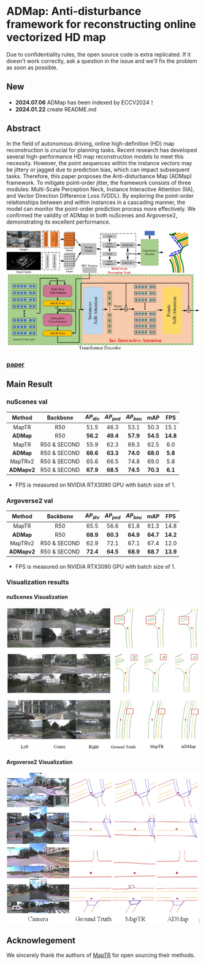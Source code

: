 # ADMap: Anti-disturbance framework for reconstructing online vectorized HD map
Due to confidentiality rules, the open source code is extra replicated. If it doesn't work correctly, ask a question in the issue and we'll fix the problem as soon as possible.
## New
+ **2024.07.06**    ADMap has been indexed by ECCV2024！
+ **2024.01.22**   create README.md

## Abstract
In the field of autonomous driving, online high-definition (HD) map reconstruction is crucial for planning tasks. Recent research has developed several high-performance HD map reconstruction models to meet this necessity. However, the point sequences within the instance vectors may be jittery or jagged due to prediction bias, which can impact subsequent tasks. Therefore, this paper proposes the Anti-disturbance Map (ADMap) framework. To mitigate point-order jitter, the framework consists of three modules: Multi-Scale Perception Neck, Instance Interactive Attention (IIA), and Vector Direction Difference Loss (VDDL). By exploring the point-order relationships between and within instances in a cascading manner, the model can monitor the point-order prediction process more effectively. We confirmed the validity of ADMap in both nuScenes and Argoverse2, demonstrating its excellent performance.

 ![pipeline](./arch.png)

### [paper](https://arxiv.org/pdf/2401.13172)

## Main Result
### nuScenes val
| Method                 | Backbone                                            | $AP_{div}$       |  $AP_{ped}$        |  $AP_{bou}$        | mAP        | FPS        |
| :----------------------: | :---------------------------------------------------: | :----------: | :----------: | :----------: | :----------: | :----------: |
| MapTR    | R50 | 51.5       | 46.3      | 53.1     | 50.3    | 15.1 |
| **ADMap**  | R50 | **56.2**     | **49.4**    | **57.9**    | **54.5**    | **14.8**    |
| MapTR    | R50 & SECOND | 55.9       | 62.3      | 69.3      | 62.5      | 6.0    |
| **ADMap**   | R50 & SECOND | **66.6**     | **63.3**    | **74.0**    | **68.0**    | **5.8**    |
| MapTRv2  | R50 & SECOND | 65.6      | 66.5     | 74.8   | 69.0   | 5.8  |
| **ADMapv2**  | R50 & SECOND   | **67.9**     | **68.5**    | **74.5**    | **70.3**    | **6.1**    |
-  <sup></sup> FPS is measured on NVIDIA RTX3090 GPU with batch size of 1.

### Argoverse2 val
| Method                 | Backbone                                            | $AP_{div}$       |  $AP_{ped}$        |  $AP_{bou}$        | mAP        | FPS        |
| :----------------------: | :---------------------------------------------------: | :----------: | :----------: | :----------: | :----------: | :----------: |
| MapTR    | R50 | 65.5       | 56.6      | 61.8     | 61.3    | 14.8 |
| **ADMap**  | R50 | **68.9**     | **60.3**    | **64.9**    | **64.7**    | **14.2**    |
| MapTRv2  | R50 & SECOND | 62.9      | 72.1     | 67.1   | 67.4   | 12.0  |
| **ADMapv2**  | R50 & SECOND   | **72.4**     | **64.5**    | **68.9**    | **68.7**    | **13.9**    |

-  <sup></sup> FPS is measured on NVIDIA RTX3090 GPU with batch size of 1.

### Visualization results
#### nuScenes Visualization
![nuScenes Visualization](./vis_1.png)

#### Argoverse2 Visualization
![Argoverse2 Visualization](./vis_2.png)


## Acknowlegement
We sincerely thank the authors of [MapTR](https://github.com/hustvl/MapTR) for open sourcing their methods.
